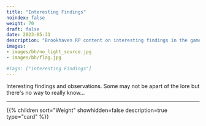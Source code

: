 ```yaml
---
title: "Interesting Findings"
noindex: false
weight: 70
draft: false
date: 2023-05-31
description: "Brookhaven RP content on interesting findings in the game that may have to do with role play or secrets and mysteries."
images: 
- images/bh/no_light_source.jpg
- images/bh/flag.jpg

#Tags: ["Interesting Findings"]
---
```


Interesting findings and observations. Some may not be apart of the lore but there's no way to really know...

---
{{% children sort="Weight" showhidden=false description=true type="card" %}}
